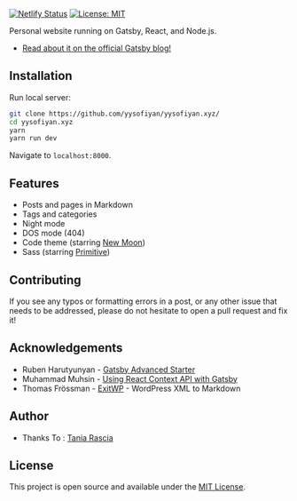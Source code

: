 [![Netlify Status](https://api.netlify.com/api/v1/badges/0a51d0e9-f611-4dd8-887f-fc1889e68540/deploy-status)](https://app.netlify.com/sites/yysofiyan/deploys) [![License: MIT](https://img.shields.io/badge/License-MIT-blue.svg)](https://opensource.org/licenses/MIT)

Personal website running on Gatsby, React, and Node.js.

- [Read about it on the official Gatsby blog!](https://www.gatsbyjs.org/blog/2019-03-21-migrating-from-wordpress-to-gatsby/)

## Installation

Run local server:

```bash
git clone https://github.com/yysofiyan/yysofiyan.xyz/
cd yysofiyan.xyz
yarn
yarn run dev
```

Navigate to `localhost:8000`.

## Features

- Posts and pages in Markdown
- Tags and categories
- Night mode
- DOS mode (404)
- Code theme (starring [New Moon](https://taniarascia.github.io/new-moon))
- Sass (starring [Primitive](https://taniarascia.github.io/primitive))

## Contributing

If you see any typos or formatting errors in a post, or any other issue that needs to be addressed, please do not hesitate to open a pull request and fix it!

## Acknowledgements

- Ruben Harutyunyan - [Gatsby Advanced Starter](https://github.com/vagr9k/gatsby-advanced-starter/)
- Muhammad Muhsin - [Using React Context API with Gatsby](https://www.gatsbyjs.org/blog/2019-01-31-using-react-context-api-with-gatsby/)
- Thomas Frössman - [ExitWP](https://github.com/thomasf/exitwp) - WordPress XML to Markdown

## Author

- Thanks To : [Tania Rascia](https://www.taniarascia.com)

## License

This project is open source and available under the [MIT License](LICENSE).
